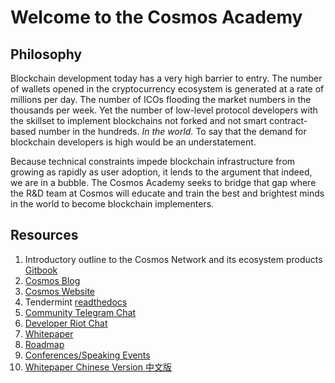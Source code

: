 # Welcome to the Cosmos Academy

## Philosophy

Blockchain development today has a very high barrier to entry. The number of wallets opened in the cryptocurrency ecosystem is generated at a rate of millions per day. The number of ICOs flooding the market numbers in the thousands per week. Yet the number of low-level protocol developers with the skillset to implement blockchains not forked and not smart contract-based number in the hundreds. *In the world.* To say that the demand for blockchain developers is high would be an understatement.

Because technical constraints impede blockchain infrastructure from growing as rapidly as user adoption, it lends to the argument that indeed, we are in a bubble. The Cosmos Academy seeks to bridge that gap where the R&D team at Cosmos will educate and train the best and brightest minds in the world to become blockchain implementers.

## Resources

1. Introductory outline to the Cosmos Network and its ecosystem products [Gitbook](https://cosmos-network.gitbooks.io/cosmos-academy/content/)
2. [Cosmos Blog](https://blog.cosmos.network)
3. [Cosmos Website](https://cosmos.network)
4. Tendermint [readthedocs](http://tendermint.readthedocs.io/projects/tools/en/master/index.html)
5. [Community Telegram Chat](https://t.me/cosmosproject)
6. [Developer Riot Chat](https://riot.cosmos.network)
7. [Whitepaper](https://cosmos.network/whitepaper) 
8. [Roadmap](https://cosmos.network/roadmap)
9. [Conferences/Speaking Events](https://cosmos.network/events)
10. [Whitepaper Chinese Version 中文版](https://github.com/bianjieai/translation/blob/master/Cosmos/Whitepaper_Chinese.md)   
